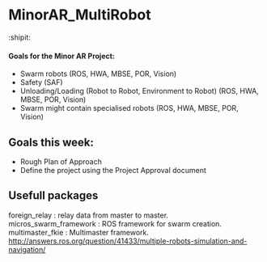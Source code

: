 # MinorAR_MultiRobot
:shipit:
#### Goals for the Minor AR Project:
- Swarm robots                                                      (ROS, HWA, MBSE, POR, Vision)
- Safety                                                            (SAF)
- Unloading/Loading (Robot to Robot, Environment to Robot)          (ROS, HWA, MBSE, POR, Vision)
- Swarm might contain specialised robots                            (ROS, HWA, MBSE, POR, Vision)

## Goals this week:
- Rough Plan of Approach
- Define the project using the Project Approval document

## Usefull packages
foreign_relay : relay data from master to master.  
micros_swarm_framework : ROS framework for swarm creation.  
multimaster_fkie : Multimaster framework.  
http://answers.ros.org/question/41433/multiple-robots-simulation-and-navigation/  

